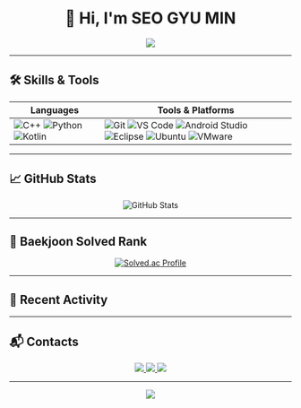 <h1 align="center">👋 Hi, I'm SEO GYU MIN</h1>

<p align="center">
  <img src="https://readme-typing-svg.herokuapp.com?font=Fira+Code&size=24&pause=1000&color=1AB5FF&center=true&vCenter=true&width=435&lines=Welcome+to+my+GitHub+Profile!;I'm+a+passionate+developer+from+Korea." />
</p>

---

## 🛠️ Skills & Tools

| Languages | Tools & Platforms |
| --------- | ---------------- |
| ![C++](https://img.shields.io/badge/C++-00599C?style=flat-square&logo=c%2b%2b&logoColor=white) ![Python](https://img.shields.io/badge/Python-3776AB?style=flat-square&logo=python&logoColor=white) ![Kotlin](https://img.shields.io/badge/Kotlin-7F52FF?style=flat-square&logo=kotlin&logoColor=white) | ![Git](https://img.shields.io/badge/Git-F05032?style=flat-square&logo=git&logoColor=white) ![VS Code](https://img.shields.io/badge/VS%20Code-007ACC?style=flat-square&logo=visual-studio-code&logoColor=white) ![Android Studio](https://img.shields.io/badge/Android%20Studio-3DDC84?style=flat-square&logo=android-studio&logoColor=white) ![Eclipse](https://img.shields.io/badge/Eclipse-2C2255?style=flat-square&logo=eclipse&logoColor=white) ![Ubuntu](https://img.shields.io/badge/Ubuntu-E95420?style=flat-square&logo=ubuntu&logoColor=white) ![VMware](https://img.shields.io/badge/VMware-607078?style=flat-square&logo=vmware&logoColor=white) |

---

## 📈 GitHub Stats

<p align="center">
  <img src="https://github-readme-stats.vercel.app/api?username=Codgm&show_icons=true&theme=tokyonight" alt="GitHub Stats" />
</p>

---

## 🧠 Baekjoon Solved Rank

<p align="center">
  <a href="https://solved.ac/sgm0922">
    <img src="http://mazassumnida.wtf/api/generate_badge?boj=sgm0922" alt="Solved.ac Profile" />
  </a>
</p>

---

## 📌 Recent Activity

<!--START_SECTION:activity-->
<!--END_SECTION:activity-->

---

## 📬 Contacts

<p align="center">
  <a href="https://Codgm.tistory.com/">
    <img src="https://img.shields.io/badge/Tech%20Blog-black?style=flat-square&logo=github" />
  </a>
  <a href="mailto:sgm438@gmail.com">
    <img src="https://img.shields.io/badge/Gmail-d14836?style=flat-square&logo=gmail&logoColor=white" />
  </a>
  <a href="mailto:sgm0209@naver.com">
    <img src="https://img.shields.io/badge/Naver-03C75A?style=flat-square&logo=naver&logoColor=white" />
  </a>
</p>

---

<p align="center">
  <img src="https://capsule-render.vercel.app/api?type=waving&color=0:1E90FF,100:8A2BE2&height=100&section=footer"/>
</p>
